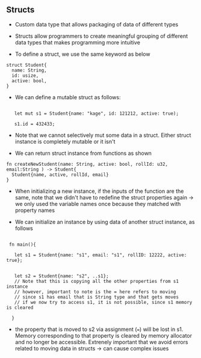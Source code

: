 ## Structs


- Custom data type that allows packaging of data of different types
- Structs allow programmers to create meaningful grouping of different data types that makes programming more intuitive

- To define a struct, we use the same keyword as below

```
struct Student{
  name: String,
  id: usize,
  active: bool,
}
```

- We can define a mutable struct as follows:

```

   let mut s1 = Student{name: "kage", id: 121212, active: true);

   s1.id = 432433;
```


- Note that we cannot selectively mut some data in a struct. Either struct instance is completely mutable or it isn't

- We can return struct instance from functions as shown

```
fn createNewStudent(name: String, active: bool, rollId: u32, email:String ) -> Student{
  Student{name, active, rollId, email}
}
```

- When initializing a new instance, if the inputs of the function are the same, note that we didn't have to redefine the struct properties again -> we only used the variable names once because they matched with property names



- We can initialize an instance by using data of another struct instance, as follows



```

 fn main(){

   let s1 = Student{name: "s1", email: "s1", rollID: 12222, active: true};


   let s2 = Student{name: "s2", ..s1};
   // Note that this is copying all the other properties from s1 instance
   // however, important to note is the = here refers to moving
   // since s1 has email that is String type and that gets moves
   // if we now try to access s1, it is not possible, since s1 memory is cleared
     
  }

```

- the property that is moved to s2 via assignment (`=`) will be lost in s1. Memory corresponding to that property is cleared by memory allocator and no longer be accessible. Extrenely important that we avoid errors related to moving data in structs -> can cause complex issues






